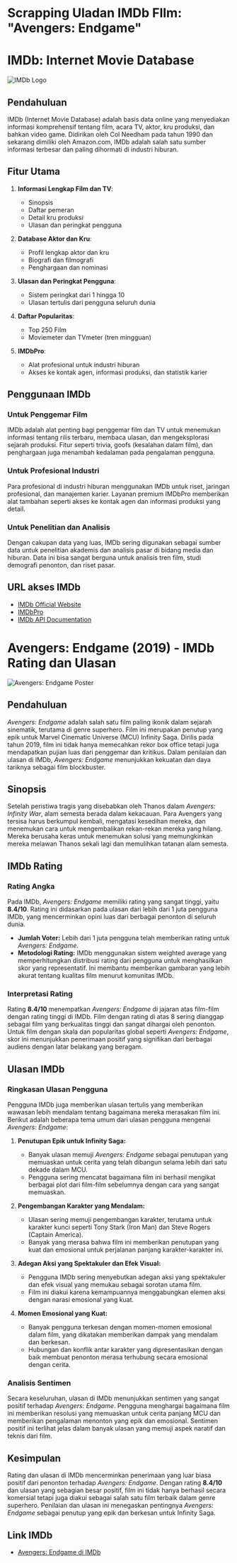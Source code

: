 # Scrapping Uladan IMDb FIlm: "Avengers: Endgame"
# IMDb: Internet Movie Database

![IMDb Logo](https://upload.wikimedia.org/wikipedia/commons/6/69/IMDB_Logo_2016.svg)

## Pendahuluan

IMDb (Internet Movie Database) adalah basis data online yang menyediakan informasi komprehensif tentang film, acara TV, aktor, kru produksi, dan bahkan video game. Didirikan oleh Col Needham pada tahun 1990 dan sekarang dimiliki oleh Amazon.com, IMDb adalah salah satu sumber informasi terbesar dan paling dihormati di industri hiburan.

## Fitur Utama

1. **Informasi Lengkap Film dan TV**:
   - Sinopsis
   - Daftar pemeran
   - Detail kru produksi
   - Ulasan dan peringkat pengguna

2. **Database Aktor dan Kru**:
   - Profil lengkap aktor dan kru
   - Biografi dan filmografi
   - Penghargaan dan nominasi

3. **Ulasan dan Peringkat Pengguna**:
   - Sistem peringkat dari 1 hingga 10
   - Ulasan tertulis dari pengguna seluruh dunia

4. **Daftar Popularitas**:
   - Top 250 Film
   - Moviemeter dan TVmeter (tren mingguan)

5. **IMDbPro**:
   - Alat profesional untuk industri hiburan
   - Akses ke kontak agen, informasi produksi, dan statistik karier

## Penggunaan IMDb

### Untuk Penggemar Film

IMDb adalah alat penting bagi penggemar film dan TV untuk menemukan informasi tentang rilis terbaru, membaca ulasan, dan mengeksplorasi sejarah produksi. Fitur seperti trivia, goofs (kesalahan dalam film), dan penghargaan juga menambah kedalaman pada pengalaman pengguna.

### Untuk Profesional Industri

Para profesional di industri hiburan menggunakan IMDb untuk riset, jaringan profesional, dan manajemen karier. Layanan premium IMDbPro memberikan alat tambahan seperti akses ke kontak agen dan informasi produksi yang detail.

### Untuk Penelitian dan Analisis

Dengan cakupan data yang luas, IMDb sering digunakan sebagai sumber data untuk penelitian akademis dan analisis pasar di bidang media dan hiburan. Data ini bisa sangat berguna untuk analisis tren film, studi demografi penonton, dan riset pasar.

## URL akses IMDb
- [IMDb Official Website](https://www.imdb.com)
- [IMDbPro](https://pro.imdb.com/)
- [IMDb API Documentation](https://imdb-api.com/)

# Avengers: Endgame (2019) - IMDb Rating dan Ulasan

![Avengers: Endgame Poster](https://upload.wikimedia.org/wikipedia/en/0/0d/Avengers_Endgame_poster.jpg)

## Pendahuluan

*Avengers: Endgame* adalah salah satu film paling ikonik dalam sejarah sinematik, terutama di genre superhero. Film ini merupakan penutup yang epik untuk Marvel Cinematic Universe (MCU) Infinity Saga. Dirilis pada tahun 2019, film ini tidak hanya memecahkan rekor box office tetapi juga mendapatkan pujian luas dari penggemar dan kritikus. Dalam penilaian dan ulasan di IMDb, *Avengers: Endgame* menunjukkan kekuatan dan daya tariknya sebagai film blockbuster.

## Sinopsis

Setelah peristiwa tragis yang disebabkan oleh Thanos dalam *Avengers: Infinity War*, alam semesta berada dalam kekacauan. Para Avengers yang tersisa harus berkumpul kembali, mengatasi kesedihan mereka, dan menemukan cara untuk mengembalikan rekan-rekan mereka yang hilang. Mereka berusaha keras untuk menemukan solusi yang memungkinkan mereka melawan Thanos sekali lagi dan memulihkan tatanan alam semesta.

## IMDb Rating

### Rating Angka

Pada IMDb, *Avengers: Endgame* memiliki rating yang sangat tinggi, yaitu **8.4/10**. Rating ini didasarkan pada ulasan dari lebih dari 1 juta pengguna IMDb, yang mencerminkan opini luas dari berbagai penonton di seluruh dunia.

- **Jumlah Voter:** Lebih dari 1 juta pengguna telah memberikan rating untuk *Avengers: Endgame*.
- **Metodologi Rating:** IMDb menggunakan sistem weighted average yang memperhitungkan distribusi rating dari pengguna untuk menghasilkan skor yang representatif. Ini membantu memberikan gambaran yang lebih akurat tentang kualitas film menurut komunitas IMDb.

### Interpretasi Rating

Rating **8.4/10** menempatkan *Avengers: Endgame* di jajaran atas film-film dengan rating tinggi di IMDb. Film dengan rating di atas 8 sering dianggap sebagai film yang berkualitas tinggi dan sangat dihargai oleh penonton. Untuk film dengan skala dan popularitas global seperti *Avengers: Endgame*, skor ini menunjukkan penerimaan positif yang signifikan dari berbagai audiens dengan latar belakang yang beragam.

## Ulasan IMDb

### Ringkasan Ulasan Pengguna

Pengguna IMDb juga memberikan ulasan tertulis yang memberikan wawasan lebih mendalam tentang bagaimana mereka merasakan film ini. Berikut adalah beberapa tema umum dari ulasan pengguna mengenai *Avengers: Endgame*:

1. **Penutupan Epik untuk Infinity Saga:**
   - Banyak ulasan memuji *Avengers: Endgame* sebagai penutupan yang memuaskan untuk cerita yang telah dibangun selama lebih dari satu dekade dalam MCU.
   - Pengguna sering mencatat bagaimana film ini berhasil mengikat berbagai plot dari film-film sebelumnya dengan cara yang sangat memuaskan.

2. **Pengembangan Karakter yang Mendalam:**
   - Ulasan sering memuji pengembangan karakter, terutama untuk karakter kunci seperti Tony Stark (Iron Man) dan Steve Rogers (Captain America).
   - Banyak yang merasa bahwa film ini memberikan penutupan yang kuat dan emosional untuk perjalanan panjang karakter-karakter ini.

3. **Adegan Aksi yang Spektakuler dan Efek Visual:**
   - Pengguna IMDb sering menyebutkan adegan aksi yang spektakuler dan efek visual yang memukau sebagai sorotan utama film.
   - Film ini diakui karena kemampuannya menggabungkan elemen aksi dengan narasi emosional yang kuat.

4. **Momen Emosional yang Kuat:**
   - Banyak pengguna terkesan dengan momen-momen emosional dalam film, yang dikatakan memberikan dampak yang mendalam dan berkesan.
   - Hubungan dan konflik antar karakter yang dipresentasikan dengan baik membuat penonton merasa terhubung secara emosional dengan cerita.
### Analisis Sentimen

Secara keseluruhan, ulasan di IMDb menunjukkan sentimen yang sangat positif terhadap *Avengers: Endgame*. Pengguna menghargai bagaimana film ini memberikan resolusi yang memuaskan untuk cerita panjang MCU dan memberikan pengalaman menonton yang epik dan emosional. Sentimen positif ini terlihat jelas dalam banyak ulasan yang memuji aspek naratif dan teknis dari film.

## Kesimpulan

Rating dan ulasan di IMDb mencerminkan penerimaan yang luar biasa positif dari penonton terhadap *Avengers: Endgame*. Dengan rating **8.4/10** dan ulasan yang sebagian besar positif, film ini tidak hanya berhasil secara komersial tetapi juga diakui sebagai salah satu film terbaik dalam genre superhero. Penilaian dan ulasan ini menegaskan pentingnya *Avengers: Endgame* sebagai penutup yang epik dan berkesan untuk Infinity Saga.

## Link IMDb

- [Avengers: Endgame di IMDb](https://www.imdb.com/title/tt4154796/)

